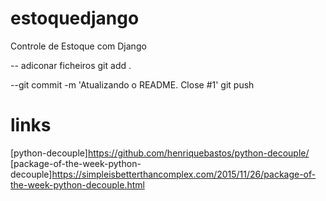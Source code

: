 # estoquedjango
Controle de Estoque com Django

-- adiconar ficheiros
git add .

--git commit -m 'Atualizando o README. Close #1'
git push


# links 

[python-decouple]https://github.com/henriquebastos/python-decouple/
[package-of-the-week-python-decouple]https://simpleisbetterthancomplex.com/2015/11/26/package-of-the-week-python-decouple.html
